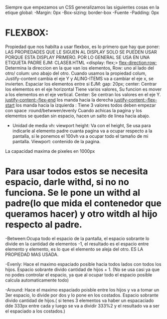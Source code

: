 Siempre que empezamos un CSS generalizamos las siguientes cosas en la etique global:
-Margin: 0px
-Box-sizing: border-box
-Fuente 
-Padding: 0px

# FLEXBOX:
Propiedad que nos habilta a usar flexbox, es lo primero que hay que poner: LAS PROPIEDADES QUE LE SIGUEN AL DISPLAY SOLO SE PUEDEN USAR PORQUE ESTA DISPLAY PRIMERO. POR LO GENERAL SE USA EN UNA ETIQUETA PADRE EJM: CLASE8.HTML
<display: flex;>
<flex-direction:row;>  Determina la direccion en la que van los elementos, Row: uno al lado del otro/ colum: uno abajo del otro.
Cuando usamos la propiedad colum, Justify-content cambia el eje Y y ALING-ITEMS va a cambiar el eje x, se invierten.
<gap> Espaciar los elementos entre si EJM: gap: 20px; 
<justify-conter> center:  Centrar los elementos en el eje horizontal 
<Aling-items> Tiene varios valores, Su funcion es mover a los elementos en el eje vertical. Center: Se centran los valores en el eje Y.
<justify-content:-flex-end> los manda hacia la derecha
<justify-content:-flex-start> los manda hacia la izquierda
<justify-content>: Tiene 3 valores todos deben empezar con space :round/betwwen/evenly
<Flex wrap: wrap> Cuando achicas la pagina y los elementos se quedan sin espacio, hacen un salto de linea hacia abajo.
- Unidad de media vh: viewport height: Va con el height, Se usa para indicarle al elemento padre cuanta pagina va a ocupar respecto a la pantalla, si le ponemos el 100vh va a ocupar todo el tamaño de mi pantalla. Viewport: contenido de la pagina.


 La capacidad maxima de pixeles en 1000px

# Para usar todos estos se necesita espacio, darle withd, si no no funciona. Se le pone un withd al padre(lo que mida el contenedor que queramos hacer) y otro witdh al hijo respecto al padre. 

-Between:Ocupa todo el espacio de la pantalla, el espacio sobrante lo divide en la cantidad de elementos -1, el resultado es el espacio entre elemento y elemento, es lo que el elemento se aleja del otro. ES LA PROPIEDAD MAS USADA.

-Evenly: Hace el maximo espaciado posible hacia todos lados con todos los hijos. Espacio sobrante divido cantidad de hijos + 1. (No se usa casi ya que no podes controlar el espacio, ya que al ocupar todo el espacio posible calcula automaticamente todo)

-Around: Hace el maximo espaciado poisble entre los hijos y va a tomar un 3er espacio, lo divide por dos y lo pone en los costados. Espacio sobrante divido cantidad de hijos.( si tenes 3 elementos va haber un espacaciado dde 333px entre cada y luego se va a dividir 333%2 y el resultado va a ser el espaciado a los costados.)
